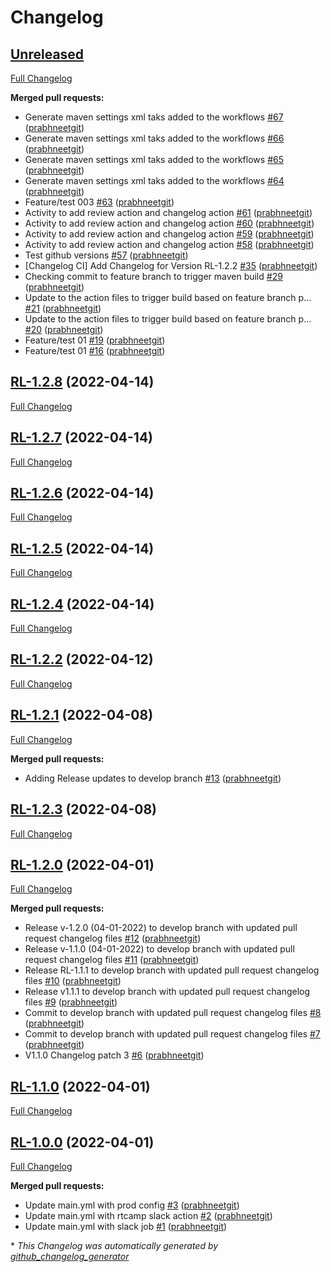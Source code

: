 # Changelog

## [Unreleased](https://github.com/prabhneetgit/hello-world-ssl/tree/HEAD)

[Full Changelog](https://github.com/prabhneetgit/hello-world-ssl/compare/RL-1.2.8...HEAD)

**Merged pull requests:**

- Generate maven settings xml taks added to the workflows [\#67](https://github.com/prabhneetgit/hello-world-ssl/pull/67) ([prabhneetgit](https://github.com/prabhneetgit))
- Generate maven settings xml taks added to the workflows [\#66](https://github.com/prabhneetgit/hello-world-ssl/pull/66) ([prabhneetgit](https://github.com/prabhneetgit))
- Generate maven settings xml taks added to the workflows [\#65](https://github.com/prabhneetgit/hello-world-ssl/pull/65) ([prabhneetgit](https://github.com/prabhneetgit))
- Generate maven settings xml taks added to the workflows [\#64](https://github.com/prabhneetgit/hello-world-ssl/pull/64) ([prabhneetgit](https://github.com/prabhneetgit))
- Feature/test 003 [\#63](https://github.com/prabhneetgit/hello-world-ssl/pull/63) ([prabhneetgit](https://github.com/prabhneetgit))
- Activity to add review action and changelog action [\#61](https://github.com/prabhneetgit/hello-world-ssl/pull/61) ([prabhneetgit](https://github.com/prabhneetgit))
- Activity to add review action and changelog action [\#60](https://github.com/prabhneetgit/hello-world-ssl/pull/60) ([prabhneetgit](https://github.com/prabhneetgit))
- Activity to add review action and changelog action [\#59](https://github.com/prabhneetgit/hello-world-ssl/pull/59) ([prabhneetgit](https://github.com/prabhneetgit))
- Activity to add review action and changelog action [\#58](https://github.com/prabhneetgit/hello-world-ssl/pull/58) ([prabhneetgit](https://github.com/prabhneetgit))
- Test github versions [\#57](https://github.com/prabhneetgit/hello-world-ssl/pull/57) ([prabhneetgit](https://github.com/prabhneetgit))
- \[Changelog CI\] Add Changelog for Version RL-1.2.2 [\#35](https://github.com/prabhneetgit/hello-world-ssl/pull/35) ([prabhneetgit](https://github.com/prabhneetgit))
- Checking commit to feature branch to trigger maven build [\#29](https://github.com/prabhneetgit/hello-world-ssl/pull/29) ([prabhneetgit](https://github.com/prabhneetgit))
- Update to the action files to trigger build based on feature branch p… [\#21](https://github.com/prabhneetgit/hello-world-ssl/pull/21) ([prabhneetgit](https://github.com/prabhneetgit))
- Update to the action files to trigger build based on feature branch p… [\#20](https://github.com/prabhneetgit/hello-world-ssl/pull/20) ([prabhneetgit](https://github.com/prabhneetgit))
- Feature/test 01 [\#19](https://github.com/prabhneetgit/hello-world-ssl/pull/19) ([prabhneetgit](https://github.com/prabhneetgit))
- Feature/test 01 [\#16](https://github.com/prabhneetgit/hello-world-ssl/pull/16) ([prabhneetgit](https://github.com/prabhneetgit))

## [RL-1.2.8](https://github.com/prabhneetgit/hello-world-ssl/tree/RL-1.2.8) (2022-04-14)

[Full Changelog](https://github.com/prabhneetgit/hello-world-ssl/compare/RL-1.2.7...RL-1.2.8)

## [RL-1.2.7](https://github.com/prabhneetgit/hello-world-ssl/tree/RL-1.2.7) (2022-04-14)

[Full Changelog](https://github.com/prabhneetgit/hello-world-ssl/compare/RL-1.2.6...RL-1.2.7)

## [RL-1.2.6](https://github.com/prabhneetgit/hello-world-ssl/tree/RL-1.2.6) (2022-04-14)

[Full Changelog](https://github.com/prabhneetgit/hello-world-ssl/compare/RL-1.2.5...RL-1.2.6)

## [RL-1.2.5](https://github.com/prabhneetgit/hello-world-ssl/tree/RL-1.2.5) (2022-04-14)

[Full Changelog](https://github.com/prabhneetgit/hello-world-ssl/compare/RL-1.2.4...RL-1.2.5)

## [RL-1.2.4](https://github.com/prabhneetgit/hello-world-ssl/tree/RL-1.2.4) (2022-04-14)

[Full Changelog](https://github.com/prabhneetgit/hello-world-ssl/compare/RL-1.2.2...RL-1.2.4)

## [RL-1.2.2](https://github.com/prabhneetgit/hello-world-ssl/tree/RL-1.2.2) (2022-04-12)

[Full Changelog](https://github.com/prabhneetgit/hello-world-ssl/compare/RL-1.2.1...RL-1.2.2)

## [RL-1.2.1](https://github.com/prabhneetgit/hello-world-ssl/tree/RL-1.2.1) (2022-04-08)

[Full Changelog](https://github.com/prabhneetgit/hello-world-ssl/compare/RL-1.2.3...RL-1.2.1)

**Merged pull requests:**

- Adding Release updates to develop branch [\#13](https://github.com/prabhneetgit/hello-world-ssl/pull/13) ([prabhneetgit](https://github.com/prabhneetgit))

## [RL-1.2.3](https://github.com/prabhneetgit/hello-world-ssl/tree/RL-1.2.3) (2022-04-08)

[Full Changelog](https://github.com/prabhneetgit/hello-world-ssl/compare/RL-1.2.0...RL-1.2.3)

## [RL-1.2.0](https://github.com/prabhneetgit/hello-world-ssl/tree/RL-1.2.0) (2022-04-01)

[Full Changelog](https://github.com/prabhneetgit/hello-world-ssl/compare/RL-1.1.0...RL-1.2.0)

**Merged pull requests:**

- Release v-1.2.0 \(04-01-2022\) to develop branch with updated pull request changelog files [\#12](https://github.com/prabhneetgit/hello-world-ssl/pull/12) ([prabhneetgit](https://github.com/prabhneetgit))
- Release v-1.1.0 \(04-01-2022\) to develop branch with updated pull request changelog files [\#11](https://github.com/prabhneetgit/hello-world-ssl/pull/11) ([prabhneetgit](https://github.com/prabhneetgit))
- Release RL-1.1.1 to develop branch with updated pull request changelog files [\#10](https://github.com/prabhneetgit/hello-world-ssl/pull/10) ([prabhneetgit](https://github.com/prabhneetgit))
- Release v1.1.1 to develop branch with updated pull request changelog files [\#9](https://github.com/prabhneetgit/hello-world-ssl/pull/9) ([prabhneetgit](https://github.com/prabhneetgit))
- Commit to develop branch with updated pull request changelog files [\#8](https://github.com/prabhneetgit/hello-world-ssl/pull/8) ([prabhneetgit](https://github.com/prabhneetgit))
- Commit to develop branch with updated pull request changelog files [\#7](https://github.com/prabhneetgit/hello-world-ssl/pull/7) ([prabhneetgit](https://github.com/prabhneetgit))
- V1.1.0 Changelog patch 3 [\#6](https://github.com/prabhneetgit/hello-world-ssl/pull/6) ([prabhneetgit](https://github.com/prabhneetgit))

## [RL-1.1.0](https://github.com/prabhneetgit/hello-world-ssl/tree/RL-1.1.0) (2022-04-01)

[Full Changelog](https://github.com/prabhneetgit/hello-world-ssl/compare/RL-1.0.0...RL-1.1.0)

## [RL-1.0.0](https://github.com/prabhneetgit/hello-world-ssl/tree/RL-1.0.0) (2022-04-01)

[Full Changelog](https://github.com/prabhneetgit/hello-world-ssl/compare/a7cfe5dd52272a11deab5ed57db1a8d176ab02c0...RL-1.0.0)

**Merged pull requests:**

- Update main.yml with prod config [\#3](https://github.com/prabhneetgit/hello-world-ssl/pull/3) ([prabhneetgit](https://github.com/prabhneetgit))
- Update main.yml with rtcamp slack action [\#2](https://github.com/prabhneetgit/hello-world-ssl/pull/2) ([prabhneetgit](https://github.com/prabhneetgit))
- Update main.yml with slack job [\#1](https://github.com/prabhneetgit/hello-world-ssl/pull/1) ([prabhneetgit](https://github.com/prabhneetgit))



\* *This Changelog was automatically generated by [github_changelog_generator](https://github.com/github-changelog-generator/github-changelog-generator)*
